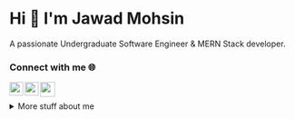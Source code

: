 

# Hi :wave: I'm Jawad Mohsin

A passionate Undergraduate Software Engineer & MERN Stack developer.

<h3 align="left">Connect with me 🌐</h3>
<a href="https://www.linkedin.com/in/jawad-mohsin/" target="_blank" rel="noopener noreferrer">
  <img align="left" width="24px" src="https://cdn1.iconfinder.com/data/icons/logotypes/32/square-linkedin-1024.png"  />
</a>

<a href="https://www.instagram.com/jawad.mohsinn" target="_blank" rel="noopener noreferrer">
  <img align="left" width="24px" src="https://cdn2.iconfinder.com/data/icons/social-media-2285/512/1_Instagram_colored_svg_1-1024.png"  />
</a>

<a href="mailto:jawadmohsin1147@gmail.com" target="_blank" rel="noopener noreferrer">
  <img align="left" width="26px" src="https://cdn1.iconfinder.com/data/icons/google-new-logos-1/32/gmail_new_logo-256.png" />
</a>

<br>
<br>
<details>
<summary>
  More stuff about me
</summary>




### Carrer Objective 🎯

- 🎓 Enthusiastic Software Engineering student currently pursuing a Bachelor's degree, seeking an opportunity to apply my diverse programming skills effectively.
- 🚀 With a foundation in various languages and frameworks, I am poised to contribute and advance my professional development.
- 👨‍💻 A dedicated person who thrives on collaborative problem-solving and eager to bring his passion and skills to innovative projects.

## My skills 📜

### Web technologies 🌐

- JavaScript
- Node.js   
- React.js
- Express.js
- MongoDB
- HTML, CSS
- Tailwind CSS
- MySQL

 
### Application Development 💻

- C# 
- Java
- Python (sort of)

## What I'm currently learning 📚

- Diving into Advance React.js
- Next.js's magic

## Stats

#### GitHub stats 
<a href="https://github.com/anuraghazra/github-readme-stats">
  <p>&nbsp;<img align="center" src="https://github-readme-stats.vercel.app/api?username=jawad-mohsin&show_icons=true&locale=en" alt="jawad-mohsin" /></p>
</a>  


</details>


